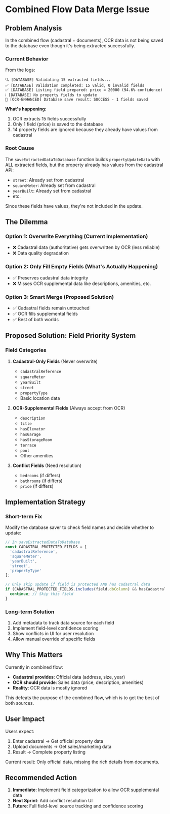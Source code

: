 # Combined Flow Data Merge Issue

## Problem Analysis

In the combined flow (cadastral + documents), OCR data is not being saved to the database even though it's being extracted successfully.

### Current Behavior

From the logs:
```
🔍 [DATABASE] Validating 15 extracted fields...
✅ [DATABASE] Validation completed: 15 valid, 0 invalid fields
✅ [DATABASE] Listing field prepared: price = 20000 (94.6% confidence)
ℹ️ [DATABASE] No property fields to update
💾 [OCR-ENHANCED] Database save result: SUCCESS - 1 fields saved
```

**What's happening:**
1. OCR extracts 15 fields successfully
2. Only 1 field (price) is saved to the database
3. 14 property fields are ignored because they already have values from cadastral

### Root Cause

The `saveExtractedDataToDatabase` function builds `propertyUpdateData` with ALL extracted fields, but the property already has values from the cadastral API:

- `street`: Already set from cadastral
- `squareMeter`: Already set from cadastral  
- `yearBuilt`: Already set from cadastral
- etc.

Since these fields have values, they're not included in the update.

## The Dilemma

### Option 1: Overwrite Everything (Current Implementation)
- ❌ Cadastral data (authoritative) gets overwritten by OCR (less reliable)
- ❌ Data quality degradation

### Option 2: Only Fill Empty Fields (What's Actually Happening)
- ✅ Preserves cadastral data integrity
- ❌ Misses OCR supplemental data like descriptions, amenities, etc.

### Option 3: Smart Merge (Proposed Solution)
- ✅ Cadastral fields remain untouched
- ✅ OCR fills supplemental fields
- ✅ Best of both worlds

## Proposed Solution: Field Priority System

### Field Categories

1. **Cadastral-Only Fields** (Never overwrite)
   - `cadastralReference`
   - `squareMeter`
   - `yearBuilt`
   - `street`
   - `propertyType`
   - Basic location data

2. **OCR-Supplemental Fields** (Always accept from OCR)
   - `description`
   - `title`
   - `hasElevator`
   - `hasGarage`
   - `hasStorageRoom`
   - `terrace`
   - `pool`
   - Other amenities

3. **Conflict Fields** (Need resolution)
   - `bedrooms` (if differs)
   - `bathrooms` (if differs)
   - `price` (if differs)

## Implementation Strategy

### Short-term Fix
Modify the database saver to check field names and decide whether to update:

```typescript
// In saveExtractedDataToDatabase
const CADASTRAL_PROTECTED_FIELDS = [
  'cadastralReference',
  'squareMeter',
  'yearBuilt',
  'street',
  'propertyType'
];

// Only skip update if field is protected AND has cadastral data
if (CADASTRAL_PROTECTED_FIELDS.includes(field.dbColumn) && hasCadastralData) {
  continue; // Skip this field
}
```

### Long-term Solution
1. Add metadata to track data source for each field
2. Implement field-level confidence scoring
3. Show conflicts in UI for user resolution
4. Allow manual override of specific fields

## Why This Matters

Currently in combined flow:
- **Cadastral provides**: Official data (address, size, year)
- **OCR should provide**: Sales data (price, description, amenities)
- **Reality**: OCR data is mostly ignored

This defeats the purpose of the combined flow, which is to get the best of both sources.

## User Impact

Users expect:
1. Enter cadastral → Get official property data
2. Upload documents → Get sales/marketing data
3. Result → Complete property listing

Current result: Only official data, missing the rich details from documents.

## Recommended Action

1. **Immediate**: Implement field categorization to allow OCR supplemental data
2. **Next Sprint**: Add conflict resolution UI
3. **Future**: Full field-level source tracking and confidence scoring